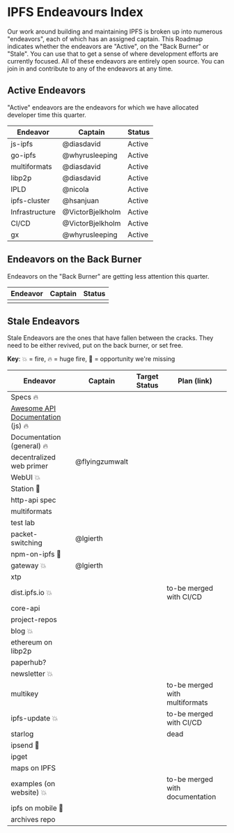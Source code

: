 IPFS Endeavours Index
=====================

Our work around building and maintaining IPFS is broken up into numerous "endeavors", each of which has an assigned captain. This Roadmap indicates whether the endeavors are "Active", on the "Back Burner" or "Stale". You can use that to get a sense of where development efforts are currently focused. All of these endeavors are entirely open source. You can join in and contribute to any of the endeavors at any time.           

## Active Endeavors

"Active" endeavors are the endeavors for which we have allocated developer time this quarter.

| Endeavor       | Captain        | Status |
|----------------|----------------|--------|
| js-ipfs        | @diasdavid | Active |
| go-ipfs        | @whyrusleeping | Active |
| multiformats   | @diasdavid | Active |
| libp2p         | @diasdavid | Active |
| IPLD           | @nicola | Active |
| ipfs-cluster   | @hsanjuan | Active |
| Infrastructure | @VictorBjelkholm | Active |
| CI/CD          | @VictorBjelkholm | Active |
| gx             | @whyrusleeping | Active |

## Endeavors on the Back Burner

Endeavors on the "Back Burner" are getting less attention this quarter.

| Endeavor | Captain | Status |
|---|---|---|
| | |

## Stale Endeavors

Stale Endeavors are the ones that have fallen between the cracks. They need to be either revived, put on the back burner, or set free.

**Key**:  💥 = fire, 🔥 = huge fire,  🎣 = opportunity we're missing

| Endeavor | Captain | Target Status | Plan (link) |
|---|---|---|---|
|Specs 🔥| | | |
|[Awesome API Documentation](https://github.com/ipfs/js-ipfs/issues/615#issuecomment-272160177) (js) 🔥| | | |
|Documentation (general) 🔥| | | |
|decentralized web primer| @flyingzumwalt | | |
|WebUI 💥| | | |
|Station 🎣| | | |
|http-api spec| | | |
|multiformats| | | |
|test lab| | | |
|packet-switching| @lgierth | | |
|npm-on-ipfs 🎣| | | |
|gateway 💥| @lgierth | | |
|xtp| | | |
|dist.ipfs.io 💥| | | to-be merged with CI/CD |
|core-api| | | |
|project-repos| | | |
|blog 💥| | | |
|ethereum on libp2p| | | |
|paperhub?| | | |
|newsletter 💥| | | |
|multikey| | | to-be merged with multiformats |
|ipfs-update 💥| | | to-be merged with CI/CD |
|starlog| | | dead |
|ipsend 🎣| | | |
|ipget| | | |
|maps on IPFS| | | |
|examples (on website) 💥| | | to-be merged with documentation |
|ipfs on mobile 🎣| | | |
| archives repo | | | |

